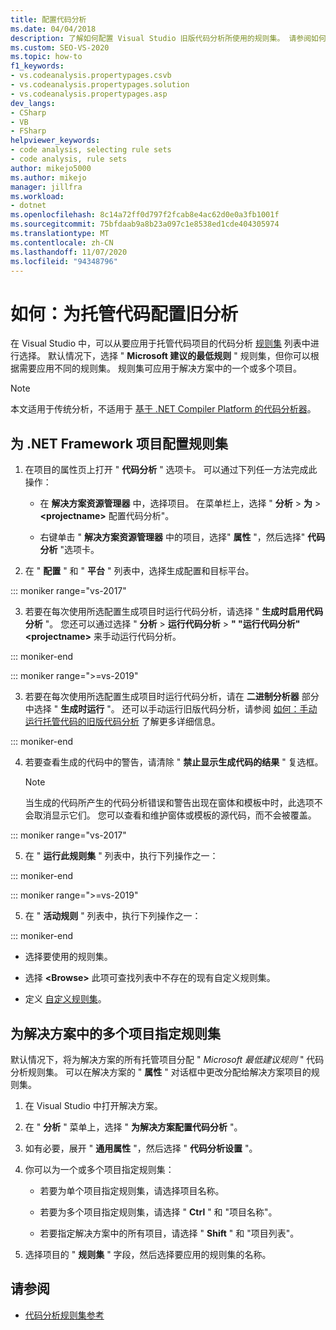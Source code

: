 ```yaml
---
title: 配置代码分析
ms.date: 04/04/2018
description: 了解如何配置 Visual Studio 旧版代码分析所使用的规则集。 请参阅如何将规则集应用于解决方案中的一个或多个项目。
ms.custom: SEO-VS-2020
ms.topic: how-to
f1_keywords:
- vs.codeanalysis.propertypages.csvb
- vs.codeanalysis.propertypages.solution
- vs.codeanalysis.propertypages.asp
dev_langs:
- CSharp
- VB
- FSharp
helpviewer_keywords:
- code analysis, selecting rule sets
- code analysis, rule sets
author: mikejo5000
ms.author: mikejo
manager: jillfra
ms.workload:
- dotnet
ms.openlocfilehash: 8c14a72ff0d797f2fcab8e4ac62d0e0a3fb1001f
ms.sourcegitcommit: 75bfdaab9a8b23a097c1e8538ed1cde404305974
ms.translationtype: MT
ms.contentlocale: zh-CN
ms.lasthandoff: 11/07/2020
ms.locfileid: "94348796"
---
```

# <a name="how-to-configure-legacy-analysis-for-managed-code"></a>如何：为托管代码配置旧分析

在 Visual Studio 中，可以从要应用于托管代码项目的代码分析 [规则集](../code-quality/rule-set-reference.md) 列表中进行选择。 默认情况下，选择 " **Microsoft 建议的最低规则** " 规则集，但你可以根据需要应用不同的规则集。 规则集可应用于解决方案中的一个或多个项目。

> [!NOTE]
> 本文适用于传统分析，不适用于 [基于 .NET Compiler Platform 的代码分析器](use-roslyn-analyzers.md)。

## <a name="configure-a-rule-set-for-a-net-framework-project"></a>为 .NET Framework 项目配置规则集

1. 在项目的属性页上打开 " **代码分析** " 选项卡。 可以通过下列任一方法完成此操作：

   - 在 **解决方案资源管理器** 中，选择项目。 在菜单栏上，选择 " **分析**  >  **为**  >  **\<projectname>** 配置代码分析"。

   - 右键单击 " **解决方案资源管理器** 中的项目，选择" **属性** "，然后选择" **代码分析** "选项卡。

2. 在 " **配置** " 和 " **平台** " 列表中，选择生成配置和目标平台。

::: moniker range="vs-2017"

3. 若要在每次使用所选配置生成项目时运行代码分析，请选择 " **生成时启用代码分析** "。 您还可以通过选择 " **分析**  >  **运行代码分析**  >  **" "运行代码分析" \<projectname>** 来手动运行代码分析。

::: moniker-end

::: moniker range=">=vs-2019"

3. 若要在每次使用所选配置生成项目时运行代码分析，请在 **二进制分析器** 部分中选择 " **生成时运行** "。 还可以手动运行旧版代码分析，请参阅 [如何：手动运行托管代码的旧版代码分析](how-to-run-legacy-code-analysis-manually-for-managed-code.md) 了解更多详细信息。

::: moniker-end

4. 若要查看生成的代码中的警告，请清除 " **禁止显示生成代码的结果** " 复选框。

    > [!NOTE]
    > 当生成的代码所产生的代码分析错误和警告出现在窗体和模板中时，此选项不会取消显示它们。 您可以查看和维护窗体或模板的源代码，而不会被覆盖。

::: moniker range="vs-2017"

5. 在 " **运行此规则集** " 列表中，执行下列操作之一：

::: moniker-end

::: moniker range=">=vs-2019"

5. 在 " **活动规则** " 列表中，执行下列操作之一：

::: moniker-end

   - 选择要使用的规则集。

   - 选择 **\<Browse>** 此项可查找列表中不存在的现有自定义规则集。

   - 定义 [自定义规则集](../code-quality/how-to-create-a-custom-rule-set.md)。

## <a name="specify-rule-sets-for-multiple-projects-in-a-solution"></a>为解决方案中的多个项目指定规则集

默认情况下，将为解决方案的所有托管项目分配 " *Microsoft 最低建议规则* " 代码分析规则集。 可以在解决方案的 " **属性** " 对话框中更改分配给解决方案项目的规则集。

1. 在 Visual Studio 中打开解决方案。

2. 在 " **分析** " 菜单上，选择 " **为解决方案配置代码分析** "。

3. 如有必要，展开 " **通用属性** "，然后选择 " **代码分析设置** "。

4. 你可以为一个或多个项目指定规则集：

    - 若要为单个项目指定规则集，请选择项目名称。

    - 若要为多个项目指定规则集，请选择 " **Ctrl** " 和 "项目名称"。

    - 若要指定解决方案中的所有项目，请选择 " **Shift** " 和 "项目列表"。

5. 选择项目的 " **规则集** " 字段，然后选择要应用的规则集的名称。

## <a name="see-also"></a>请参阅

- [代码分析规则集参考](../code-quality/rule-set-reference.md)

